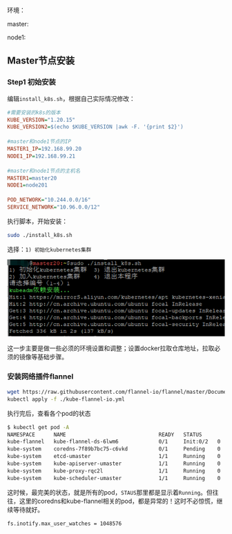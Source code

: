 环境：

master: 

node1: 

## Master节点安装

### Step1 初始安装

编辑`install_k8s.sh`，根据自己实际情况修改：
```ini
#需要安装的k8s的版本
KUBE_VERSION="1.20.15"
KUBE_VERSION2=$(echo $KUBE_VERSION |awk -F. '{print $2}')

#master和node1节点的IP
MASTER1_IP=192.168.99.20
NODE1_IP=192.168.99.21

#master和node1节点的主机名
MASTER1=master20
NODE1=node201

POD_NETWORK="10.244.0.0/16"
SERVICE_NETWORK="10.96.0.0/12"
```
执行脚本，开始安装：

```bash
sudo ./install_k8s.sh
```

选择：`1) 初始化kubernetes集群`

![image-20221118173924983](images/image-20221118173924983.png)

这一步主要是做一些必须的环境设置和调整；设置docker拉取仓库地址，拉取必须的镜像等基础步骤。

### 安装网络插件flannel
```bash
wget https://raw.githubusercontent.com/flannel-io/flannel/master/Documentation/kube-flannel.yml -O kube-flannel-io.yml
kubectl apply -f ./kube-flannel-io.yml
```
执行完后，查看各个pod的状态
```bash
$ kubectl get pod -A
NAMESPACE      NAME                              READY   STATUS     
kube-flannel   kube-flannel-ds-6lwm6             0/1     Init:0/2   0   
kube-system    coredns-7f89b7bc75-c6vkd          0/1     Pending    0    kube-system    coredns-7f89b7bc75-sp5ln          0/1     Pending    0   
kube-system    etcd-umaster                      1/1     Running    0   
kube-system    kube-apiserver-umaster            1/1     Running    0    kube-system    kube-controller-manager-umaster   1/1     Running    0   
kube-system    kube-proxy-rqc2l                  1/1     Running    0   
kube-system    kube-scheduler-umaster            1/1     Running    0   

```
这时候，最完美的状态，就是所有的pod，`STAUS`那里都是显示着`Running`。但往往，这里的coredns和kube-flannel相关的pod，都是异常的！这时不必惊慌，继续等待就好。



```
fs.inotify.max_user_watches = 1048576
```